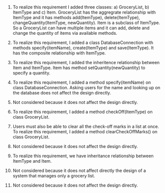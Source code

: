 1. To realize this requirement I added three classes: a) GroceryList, b) ItemType and c) Item.
GroceryList has the aggregrate relationship with ItemType and it has methods add(ItemType), delete(ItemType), changeQuantity(ItemType, newQuantity). 
Item is a subclass of ItemType. So a GroceryList can have multiple items and it can add, delete and change the quantity of items via available methods.

2. To realize this requirement, I added a class DatabaseConnection with methods specify(itemName), create(ItemType) and save(ItemType). It has the composite relationship with ItemType.
    
3. To realize this requirement, I added the inheritence relationship between Item and ItemType. Item has method setQuantity(newQuantity) to specify a quantity.

4. To realize this requirement, I added a method specify(itemName) on class DatabaseConnection. Asking users for the name and looking up on the database does not affect the design directly.

5. Not considered because it does not affect the design directly.

6. To realize this requirement, I added a method checkOff(ItemType) on class GroceryList.

7. Users must also be able to clear all the check-off marks in a list at once.
To realize this requirement, I added a method clearCheckOffMarks() on class GroceryList.

8. Not considered because it does not affect the design directly.

9. To realize this requirement, we have inheritance relationship between ItemType and Item.

10. Not considered because it does not affect directly the design of a system that manages only a grocery list.

11. Not considered because it does not affect the design directly.
